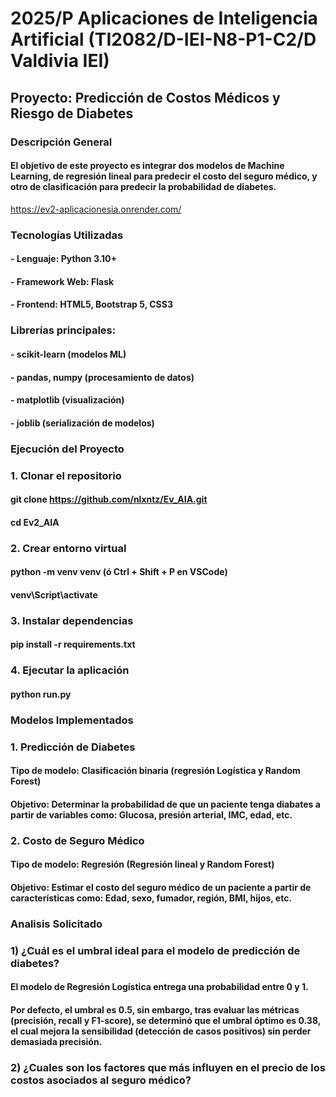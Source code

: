 # 2025/P Aplicaciones de Inteligencia Artificial (TI2082/D-IEI-N8-P1-C2/D Valdivia IEI)

## Proyecto: Predicción de Costos Médicos y Riesgo de Diabetes
### Descripción General
#### El objetivo de este proyecto es integrar dos modelos de Machine Learning, de regresión lineal para predecir el costo del seguro médico, y otro de clasificación para predecir la probabilidad de diabetes.
https://ev2-aplicacionesia.onrender.com/

### Tecnologías Utilizadas
####  - Lenguaje: Python 3.10+
####  - Framework Web: Flask
####  - Frontend: HTML5, Bootstrap 5, CSS3
### Librerías principales:
####  - scikit-learn (modelos ML)
####  - pandas, numpy (procesamiento de datos)
####  - matplotlib (visualización)
####  - joblib (serialización de modelos)

### Ejecución del Proyecto
### 1. Clonar el repositorio
#### git clone https://github.com/nlxntz/Ev_AIA.git
#### cd Ev2_AIA

### 2. Crear entorno virtual
#### python -m venv venv (ó  Ctrl + Shift + P en VSCode)
#### venv\Script\activate

### 3. Instalar dependencias
#### pip install -r requirements.txt

### 4. Ejecutar la aplicación
#### python run.py

### Modelos Implementados
### 1. Predicción de Diabetes
#### Tipo de modelo: Clasificación binaria (regresión Logística y Random Forest)
#### Objetivo: Determinar la probabilidad de que un paciente tenga diabates a partir de variables como: Glucosa, presión arterial, IMC, edad, etc.

### 2. Costo de Seguro Médico
#### Tipo de modelo: Regresión (Regresión lineal y Random Forest)
#### Objetivo: Estimar el costo del seguro médico de un paciente a partir de características como: Edad, sexo, fumador, región, BMI, hijos, etc.

### Analisis Solicitado
### 1) ¿Cuál es el umbral ideal para el modelo de predicción de diabetes?
#### El modelo de Regresión Logística entrega una probabilidad entre 0 y 1.
#### Por defecto, el umbral es 0.5, sin embargo, tras evaluar las métricas (precisión, recall y F1-score), se determinó que el umbral óptimo es 0.38, el cual mejora la sensibilidad (detección de casos positivos) sin perder demasiada precisión.
### 2) ¿Cuales son los factores que más influyen en el precio de los costos asociados al seguro médico?
####
